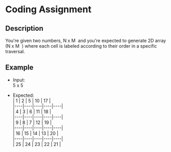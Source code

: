 # Coding Assignment
## Description
You're given two numbers, ​N x M ​ and you're expected to generate 2D array (​N x M ​ ) where each cell is labeled according to their order in a specific traversal.

## Example
* Input:  
5 x 5 

* Expected:  
| 1  | 2  | 5  | 10 | 17 |  
|----|----|----|----|----|  
| 4  | 3  | 6  | 11 | 18 |  
|----|----|----|----|----|  
| 9  | 8  | 7  | 12 | 19 |  
|----|----|----|----|----|  
| 16 | 15 | 14 | 13 | 20 |  
|----|----|----|----|----|  
| 25 | 24 | 23 | 22 | 21 |  

 
